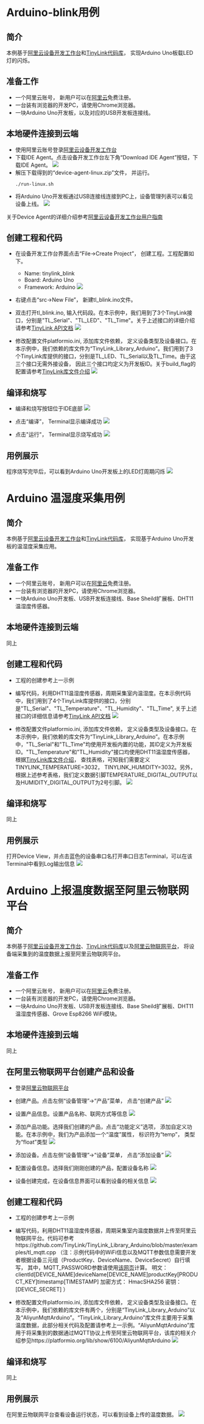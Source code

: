 # Arduino-blink用例

## 简介
本例基于[阿里云设备开发工作台](https://hacklab.aliyun.com)和[TinyLink代码库](http://tinylink.emnets.org)， 实现Arduino Uno板载LED灯的闪烁。

## 准备工作
* 一个阿里云账号， 新用户可以在[阿里云](https://cn.aliyun.com)免费注册。
* 一台装有浏览器的开发PC，请使用Chrome浏览器。
* 一块Arduino Uno开发板，以及对应的USB开发板连接线。

## 本地硬件连接到云端
* 使用阿里云账号登录[阿里云设备开发工作台](https://hacklab.aliyun.com)
* 下载IDE Agent。点击设备开发工作台左下角“Download IDE Agent”按钮，下载IDE Agent。
![](images/example1/download_agent.png)
* 解压下载得到的“device-agent-linux.zip”文件， 并运行。
    ```
    ./run-linux.sh
    ```
* 将Arduino Uno开发板通过USB连接线连接到PC上，设备管理列表可以看见设备上线。
![](images/example1/device_list.png)

关于Device Agent的详细介绍参考[阿里云设备开发工作台用户指南](https://gaic.alicdn.com/doc/hacklab/duaucu.html)

## 创建工程和代码
* 在设备开发工作台界面点击“File->Create Project”， 创建工程。工程配置如下。
    * Name: tinylink_blink
    * Board: Arduino Uno
    * Framework: Arduino
![](images/create_project.png)

* 右键点击“src->New File”， 新建tl_blink.ino文件。

* 双击打开tl_blink.ino, 输入代码段。在本示例中，我们用到了3个TinyLink接口，分别是"TL_Serial"、"TL_LED"、"TL_Time"。关于上述接口的详细介绍请参考[TinyLink API文档](http://tinylink.emnets.org/view/en/api_page.php)
![](images/sourceCode.png)

* 修改配置文件platformio.ini, 添加库文件依赖， 定义设备类型及设备接口。在本示例中，我们依赖的库文件为“TinyLink_Library_Arduino”。我们用到了3个TinyLink库提供的接口，分别是TL_LED、TL_Serial以及TL_Time。由于这三个接口无需外接设备， 因此三个接口均定义为开发板ID。关于build_flag的配置请参考[TinyLink库文件介绍](https://github.com/TinyLink/TinyLink_Library_Arduino)
![](images/example1/platform_config.png)

## 编译和烧写
* 编译和烧写按钮位于IDE底部
![](images/example1/compile_1.png)

* 点击“编译”， Terminal显示编译成功
![](images/example1/compile_2.png)

* 点击"运行"， Terminal显示烧写成功
![](images/example1/burn.png)

## 用例展示
程序烧写完毕后，可以看到Arduino Uno开发板上的LED灯周期闪烁
![](images/example1/run.jpg)

# Arduino 温湿度采集用例

## 简介
本例基于[阿里云设备开发工作台](https://hacklab.aliyun.com)和[TinyLink代码库](http://tinylink.emnets.org)， 实现基于Arduino Uno开发板的温湿度采集应用。

## 准备工作
* 一个阿里云账号， 新用户可以在[阿里云](https://cn.aliyun.com)免费注册。
* 一台装有浏览器的开发PC，请使用Chrome浏览器。
* 一块Arduino Uno开发板、USB开发板连接线、Base Sheild扩展板、DHT11温湿度传感器。

## 本地硬件连接到云端
同上

## 创建工程和代码
* 工程的创建参考上一示例

* 编写代码，利用DHT11温湿度传感器，周期采集室内温湿度。在本示例代码中，我们用到了4个TinyLink库提供的接口，分别是"TL_Serial"、"TL_Temperature"、"TL_Humidity"、"TL_Time", 关于上述接口的详细信息请参考[TinyLink API文档](http://tinylink.emnets.org/view/en/api_page.php)
![](images/example2/sourceCode.png)

* 修改配置文件platformio.ini, 添加库文件依赖， 定义设备类型及设备接口。在本示例中，我们依赖的库文件为“TinyLink_Library_Arduino”。在本示例中，"TL_Serial"和"TL_Time"均使用开发板内置的功能，其ID定义为开发板ID。"TL_Temperature"和"TL_Humidity"接口均使用DHT11温湿度传感器，根据[TinyLink库文件介绍](https://github.com/TinyLink/TinyLink_Library_Arduino)， 查找表格，可知我们需要定义TINYLINK_TEMPERATURE=3032， TINYLINK_HUMIDITY=3032。另外，根据上述参考表格，我们定义数据引脚TEMPERATURE_DIGITAL_OUTPUT以及HUMIDITY_DIGITAL_OUTPUT为2号引脚。
![](images/example2/platform_config.png)

## 编译和烧写
同上

## 用例展示
打开Device View，并点击蓝色的设备串口名打开串口日志Terminal，可以在该Terminal中看到Log输出信息
![](images/example2/Serial.png)


# Arduino 上报温度数据至阿里云物联网平台

## 简介
本例基于[阿里云设备开发工作台](https://hacklab.aliyun.com)、[TinyLink代码库](http://tinylink.emnets.org)以及[阿里云物联网平台](https://iot.console.aliyun.com)， 将设备端采集到的温度数据上报至阿里云物联网平台。

## 准备工作
* 一个阿里云账号， 新用户可以在[阿里云](https://cn.aliyun.com)免费注册。
* 一台装有浏览器的开发PC，请使用Chrome浏览器。
* 一块Arduino Uno开发板、USB开发板连接线、Base Sheild扩展板、DHT11温湿度传感器、Grove Esp8266 WiFi模块。

## 本地硬件连接到云端
同上

## 在阿里云物联网平台创建产品和设备
* 登录[阿里云物联网平台](https://iot.console.aliyun.com)

* 创建产品。点击左侧“设备管理”->“产品”菜单， 点击“创建产品”
![](images/example3/create_product.png)

* 设置产品信息。设置产品名称、联网方式等信息
![](images/example3/product_config.png)

* 添加产品功能。选择我们创建的产品，点击“功能定义”选项， 添加自定义功能。在本示例中，我们为产品添加一个“温度”属性， 标识符为“temp”， 类型为“float”类型
![](images/example3/product_function.png)

* 添加设备。点击左侧“设备管理”->“设备”菜单， 点击“添加设备”
![](images/example3/create_device.png)

* 配置设备信息。选择我们刚刚创建的产品，配置设备名称
![](images/example3/device_config.png)

* 设备创建完成，在设备信息界面可以看到设备的相关信息
![](images/example3/device_info.png)

## 创建工程和代码
* 工程的创建参考上一示例

* 编写代码，利用DHT11温湿度传感器，周期采集室内温度数据并上传至阿里云物联网平台。代码可参考https://github.com/TinyLink/TinyLink_Library_Arduino/blob/master/examples/tl_mqtt.cpp
（注：示例代码中的WiFi信息以及MQTT参数信息需要开发者根据设备三元组（ProductKey、DeviceName、DeviceSecret）自行填写， 其中，MQTT_PASSWORD参数请使用[该网页](http://tool.oschina.net/encrypt?type=2)计算。
明文： clientId[DEVICE_NAME]deviceName[DEVICE_NAME]productKey[PRODUCT_KEY]timestamp[TIMESTAMP]
加密方式： HmacSHA256
密钥：[DEVICE_SECRET]
）

* 修改配置文件platformio.ini, 添加库文件依赖， 定义设备类型及设备接口。在本示例中，我们依赖的库文件有两个，分别是“TinyLink_Library_Arduino”以及“AliyunMqttArduino”。“TinyLink_Library_Arduino”库文件主要用于采集温度数据，此部分相关代码及配置请参考上一示例。“AliyunMqttArduino”库用于将采集到的数据通过MQTT协议上传至阿里云物联网平台，该库的相关介绍参见https://platformio.org/lib/show/6100/AliyunMqttArduino
![](images/example3/platform_config.png)

## 编译和烧写
同上

## 用例展示
在阿里云物联网平台查看设备运行状态，可以看到设备上传的温度数据。
![](images/example3/result.png)

